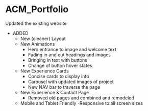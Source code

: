 # ACM_Portfolio
Updated the existing website

- ADDED
    - New (cleaner) Layout 
    - New Animations
        - Hero entrance to image and welcome text
        - Fading in and out headings and images
        - Bringing in text with buttons
        - Change of button hover states
    - New Experience Cards
        - Concise cards to display info
        - Carousel with updated images of project
        - New NAV bar to traverse the page
    - New Experience & Contact Page
        - Removed old pages and combined and remodeled
    - Mobile and Tablet Friendly
        -Responsive to all screen sizes


